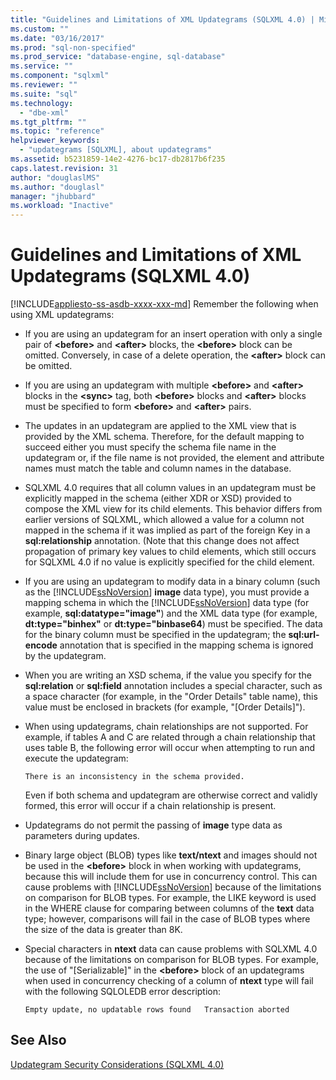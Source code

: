```yaml
---
title: "Guidelines and Limitations of XML Updategrams (SQLXML 4.0) | Microsoft Docs"
ms.custom: ""
ms.date: "03/16/2017"
ms.prod: "sql-non-specified"
ms.prod_service: "database-engine, sql-database"
ms.service: ""
ms.component: "sqlxml"
ms.reviewer: ""
ms.suite: "sql"
ms.technology: 
  - "dbe-xml"
ms.tgt_pltfrm: ""
ms.topic: "reference"
helpviewer_keywords: 
  - "updategrams [SQLXML], about updategrams"
ms.assetid: b5231859-14e2-4276-bc17-db2817b6f235
caps.latest.revision: 31
author: "douglaslMS"
ms.author: "douglasl"
manager: "jhubbard"
ms.workload: "Inactive"
---
```

# Guidelines and Limitations of XML Updategrams (SQLXML 4.0)
[!INCLUDE[appliesto-ss-asdb-xxxx-xxx-md](../../../includes/appliesto-ss-asdb-xxxx-xxx-md.md)]
  Remember the following when using XML updategrams:  
  
-   If you are using an updategram for an insert operation with only a single pair of **\<before>** and **\<after>** blocks, the **\<before>** block can be omitted. Conversely, in case of a delete operation, the **\<after>** block can be omitted.  
  
-   If you are using an updategram with multiple **\<before>** and **\<after>** blocks in the **\<sync>** tag, both **\<before>** blocks and **\<after>** blocks must be specified to form **\<before>** and **\<after>** pairs.  
  
-   The updates in an updategram are applied to the XML view that is provided by the XML schema. Therefore, for the default mapping to succeed either you must specify the schema file name in the updategram or, if the file name is not provided, the element and attribute names must match the table and column names in the database.  
  
-   SQLXML 4.0 requires that all column values in an updategram must be explicitly mapped in the schema (either XDR or XSD) provided to compose the XML view for its child elements. This behavior differs from earlier versions of SQLXML, which allowed a value for a column not mapped in the schema if it was implied as part of the foreign Key in a **sql:relationship** annotation. (Note that this change does not affect propagation of primary key values to child elements, which still occurs for SQLXML 4.0 if no value is explicitly specified for the child element.  
  
-   If you are using an updategram to modify data in a binary column (such as the [!INCLUDE[ssNoVersion](../../../includes/ssnoversion-md.md)] **image** data type), you must provide a mapping schema in which the [!INCLUDE[ssNoVersion](../../../includes/ssnoversion-md.md)] data type (for example, **sql:datatype="image"**) and the XML data type (for example, **dt:type="binhex"** or **dt:type="binbase64**) must be specified. The data for the binary column must be specified in the updategram; the **sql:url-encode** annotation that is specified in the mapping schema is ignored by the updategram.  
  
-   When you are writing an XSD schema, if the value you specify for the **sql:relation** or **sql:field** annotation includes a special character, such as a space character (for example, in the "Order Details" table name), this value must be enclosed in brackets (for example, "[Order Details]").  
  
-   When using updategrams, chain relationships are not supported. For example, if tables A and C are related through a chain relationship that uses table B, the following error will occur when attempting to run and execute the updategram:  
  
    ```  
    There is an inconsistency in the schema provided.  
    ```  
  
     Even if both schema and updategram are otherwise correct and validly formed, this error will occur if a chain relationship is present.  
  
-   Updategrams do not permit the passing of **image** type data as parameters during updates.  
  
-   Binary large object (BLOB) types like **text/ntext** and images should not be used in the **\<before>** block in when working with updategrams, because this will include them for use in concurrency control. This can cause problems with [!INCLUDE[ssNoVersion](../../../includes/ssnoversion-md.md)] because of the limitations on comparison for BLOB types. For example, the LIKE keyword is used in the WHERE clause for comparing between columns of the **text** data type; however, comparisons will fail in the case of BLOB types where the size of the data is greater than 8K.  
  
-   Special characters in **ntext** data can cause problems with SQLXML 4.0 because of the limitations on comparison for BLOB types. For example, the use of "[Serializable]" in the **\<before>** block of an updategrams when used in concurrency checking of a column of **ntext** type will fail with the following SQLOLEDB error description:  
  
    ```  
    Empty update, no updatable rows found   Transaction aborted  
    ```  
  
## See Also  
 [Updategram Security Considerations &#40;SQLXML 4.0&#41;](../../../relational-databases/sqlxml-annotated-xsd-schemas-xpath-queries/security/updategram-security-considerations-sqlxml-4-0.md)  
  
  
